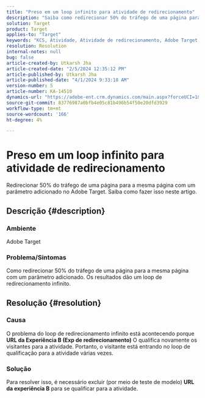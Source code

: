 ```yaml
---
title: "Preso em um loop infinito para atividade de redirecionamento"
description: "Saiba como redirecionar 50% do tráfego de uma página para a mesma página com um parâmetro adicionado no Adobe Target."
solution: Target
product: Target
applies-to: "Target"
keywords: "KCS, Atividade, Atividade de redirecionamento, Adobe Target, loop de redirecionamento infinito, tráfego"
resolution: Resolution
internal-notes: null
bug: false
article-created-by: Utkarsh Jha
article-created-date: "2/5/2024 12:35:12 PM"
article-published-by: Utkarsh Jha
article-published-date: "4/1/2024 9:33:18 AM"
version-number: 5
article-number: KA-14510
dynamics-url: "https://adobe-ent.crm.dynamics.com/main.aspx?forceUCI=1&pagetype=entityrecord&etn=knowledgearticle&id=044514ff-22c4-ee11-9079-6045bd006c82"
source-git-commit: 83776987a0bfb4e05c81b496b54f50e20dfd3929
workflow-type: tm+mt
source-wordcount: '166'
ht-degree: 4%

---
```


# Preso em um loop infinito para atividade de redirecionamento


Redirecionar 50% do tráfego de uma página para a mesma página com um parâmetro adicionado no Adobe Target. Saiba como fazer isso neste artigo.

## Descrição {#description}


### Ambiente

Adobe Target

### Problema/Sintomas

Como redirecionar 50% do tráfego de uma página para a mesma página com um parâmetro adicionado.
Os resultados dão um loop de redirecionamento infinito.


## Resolução {#resolution}


### Causa

O problema do loop de redirecionamento infinito está acontecendo porque <b>URL da Experiência B (Exp de redirecionamento)</b> O qualifica novamente os visitantes para a atividade. Portanto, o visitante está entrando no loop de qualificação para a atividade várias vezes.

### Solução

Para resolver isso, é necessário excluir (por meio de teste de modelo) <b>URL da experiência B</b> para se qualificar para a atividade.


